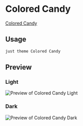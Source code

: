 # Colored Candy

[Colored Candy](#)

## Usage

```bash
just theme Colored Candy
```

## Preview

### Light

![Preview of Colored Candy Light](preview-light.png)

### Dark

![Preview of Colored Candy Dark](preview-dark.png)
